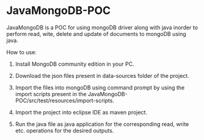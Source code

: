 # JavaMongoDB-POC

JavaMongoDB is a POC for using mongoDB driver along with java inorder to perform read, wite, delete and update of documents to mongoDB using java.

How to use:

1. Install MongoDB community edition in your PC.

2. Download the json files present in data-sources folder of the project.

3. Import the files into mongoDB using command prompt by using the import scripts present in the JavaMongoDB-POC/src/test/resources/import-scripts.

4. Import the project into eclipse IDE as maven project. 

5. Run the java file as java application for the corresponding read, write etc. operations for the desired outputs.

